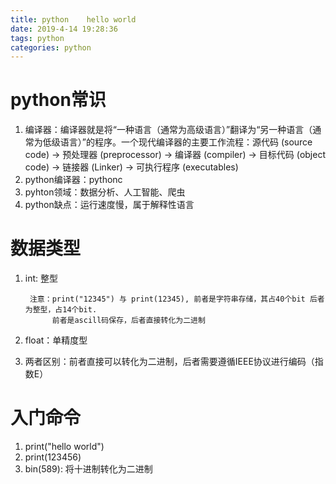 ```yaml
---
title: python	 hello world
date: 2019-4-14 19:28:36
tags: python
categories: python
---
```


# python常识

<!--more-->

1. 编译器：编译器就是将“一种语言（通常为高级语言）”翻译为“另一种语言（通常为低级语言）”的程序。一个现代编译器的主要工作流程：源代码 (source code) → 预处理器 (preprocessor) → 编译器 (compiler) → 目标代码 (object code) → 链接器 (Linker) → 可执行程序 (executables)
2. python编译器：pythonc
3. pyhton领域：数据分析、人工智能、爬虫
4. python缺点：运行速度慢，属于解释性语言

# 数据类型

1. int: 整型 
		
		注意：print("12345") 与 print(12345), 前者是字符串存储，其占40个bit 后者为整型，占14个bit.
			 前者是ascill码保存，后者直接转化为二进制
2. float：单精度型 
3. 两者区别：前者直接可以转化为二进制，后者需要遵循IEEE协议进行编码（指数E）

# 入门命令

1. print("hello world")
2. print(123456)
3. bin(589): 将十进制转化为二进制
